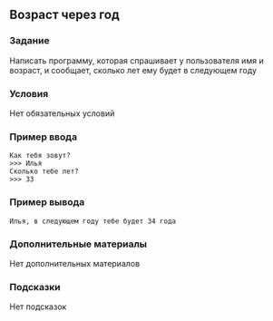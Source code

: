 ## Возраст через год

### Задание
Написать программу, которая спрашивает у пользователя имя и возраст, и сообщает, сколько лет ему будет в следующем году

### Условия

Нет обязательных условий

### Пример ввода

```commandline
Как тебя зовут?
>>> Илья
Сколько тебе лет?
>>> 33
```

### Пример вывода



```
Илья, в следующем году тебе будет 34 года
```

### Дополнительные материалы

Нет дополнительных материалов

### Подсказки

Нет подсказок
